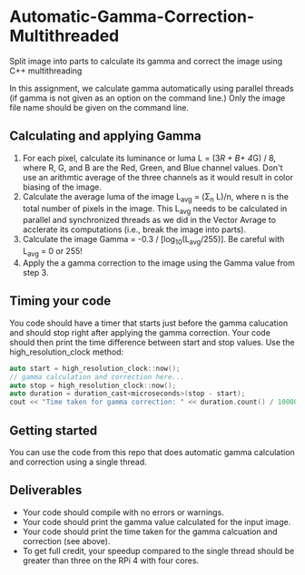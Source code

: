 # Automatic-Gamma-Correction-Multithreaded
Split image into parts to calculate its gamma and correct the image using C++ multithreading

In this assignment, we calculate gamma automatically using parallel threads (if gamma is not given as an option on the command line.) Only the image file name should be given on the command line. 

## Calculating and applying Gamma
1. For each pixel, calculate its luminance or luma L = (3*R + B+ 4*G) / 8, where R, G, and B are the Red, Green, and Blue channel values. Don't use an arithmtic average of the three channels as it would result in color biasing of the image.
2. Calculate the average luma of the image L<sub>avg</sub> = (&Sigma;<sub>n</sub> L)/n, where n is the total number of pixels in the image. This L<sub>avg</sub> needs to be calculated in parallel and synchronized threads as we did in the Vector Avrage to acclerate its computations (i.e., break the image into parts). 
3. Calculate the image Gamma = -0.3 / [log<sub>10</sub>(L<sub>avg</sub>/255)]. Be careful with L<sub>avg</sub> = 0 or 255!
4. Apply the a gamma correction to the image using the Gamma value from step 3.

## Timing your code
You code should have a timer that starts just before the gamma calucation and should stop right after applying the gamma correction. Your code should then print the time difference between start and stop values. Use the high_resolution_clock method:
```cpp
auto start = high_resolution_clock::now();
// gamma calculation and correction here...
auto stop = high_resolution_clock::now();
auto duration = duration_cast<microseconds>(stop - start);
cout << "Time taken for gamma correction: " << duration.count() / 1000000.0 << " seconds" << endl;
```
## Getting started
You can use the code from this repo that does automatic gamma calculation and correction using a single thread. 

## Deliverables
- Your code should compile with no errors or warnings.
- Your code should print the gamma value calculated for the input image. 
- Your code should print the time taken for the gamma calcuation and correction (see above).
- To get full credit, your speedup compared to the single thread should be greater than three on the RPi 4 with four cores. 
